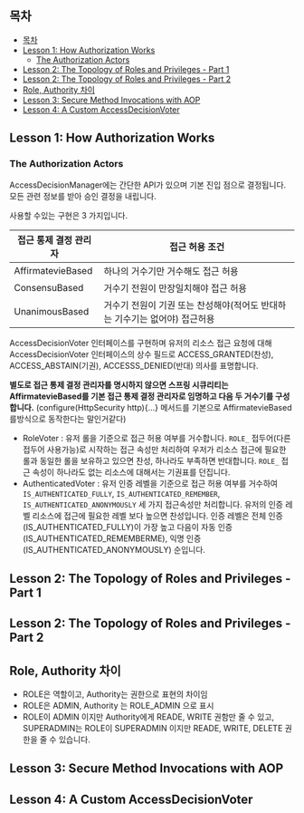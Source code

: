 ## 목차
- [목차](#목차)
- [Lesson 1: How Authorization Works](#lesson-1-how-authorization-works)
  - [The Authorization Actors](#the-authorization-actors)
- [Lesson 2: The Topology of Roles and Privileges - Part 1](#lesson-2-the-topology-of-roles-and-privileges---part-1)
- [Lesson 2: The Topology of Roles and Privileges - Part 2](#lesson-2-the-topology-of-roles-and-privileges---part-2)
- [Role, Authority 차이](#role-authority-차이)
- [Lesson 3: Secure Method Invocations with AOP](#lesson-3-secure-method-invocations-with-aop)
- [Lesson 4: A Custom AccessDecisionVoter](#lesson-4-a-custom-accessdecisionvoter)

## Lesson 1: How Authorization Works

### The Authorization Actors
AccessDecisionManager에는 간단한 API가 있으며 기본 진입 점으로 결정됩니다. 모든 관련 정보를 받아 승인 결정을 내립니다.

사용할 수있는 구현은 3 가지입니다.

| 접근 통제 결정 관리자      | 접근 허용 조건                                   |
|-------------------|--------------------------------------------|
| AffirmatevieBased | 하나의 거수기만 거수해도 접근 허용                        |
| ConsensuBased     | 거수기 전원이 만장일치해야 접근 허용                       |
| UnanimousBased    | 거수기 전원이 기권 또는 찬성해야(적어도 반대하는 기수기는 없어야) 접근허용 |

AccessDecisionVoter 인터페이스를 구현하며 유저의 리소스 접근 요청에 대해 AccessDecisionVoter 인터페이스의 상수 필드로 ACCESS_GRANTED(찬성), ACCESS_ABSTAIN(기권), ACCESSS_DENIED(반대) 의사를 표명합니다.

**별도로 접근 통제 결정 관리자를 명시하지 않으면 스프링 시큐리티는 AffirmatevieBased를 기본 접근 통제 결정 관리자로 임명하고 다음 두 거수기를 구성합니다.** (configure(HttpSecurity http){...} 메서드를 기본으로 AffirmatevieBased를방식으로 동작한다는 말인거같다)

* RoleVoter : 유저 롤을 기준으로 접근 허용 여부를 거수합니다. `ROLE_` 접두어(다른 접두어 사용가능)로 시작하는 접근 속성만 처리하여 우저가 리소스 접근에 필요한 롤과 동일한 롤을 보유하고 있으면 찬성, 하나라도 부족하면 반대합니다. `ROLE_` 접근 속성이 하나라도 없는 리소스에 대해서는 기권표를 던집니다.
* AuthenticatedVoter : 유저 인증 레벨을 기준으로 접근 허용 여부를 거수하여 `IS_AUTHENTICATED_FULLY`, `IS_AUTHENTICATED_REMEMBER`, `IS_AUTHENTICATED_ANONYMOUSLY` 세 가지 접근속성만 처리합니다. 유저의 인증 레벨 리소스에 접근에 필요한 레벨 보다 높으면 찬성입니다. 인증 레벨은 전체 인증(IS_AUTHENTICATED_FULLY)이 가장 높고 다음이 자동 인증(IS_AUTHENTICATED_REMEMBERME), 익명 인증 (IS_AUTHENTICATED_ANONYMOUSLY) 순입니다.
  


## Lesson 2: The Topology of Roles and Privileges - Part 1

## Lesson 2: The Topology of Roles and Privileges - Part 2

## Role, Authority 차이

* ROLE은 역할이고, Authority는 권한으로 표현의 차이임
* ROLE은 ADMIN, Authority 는 ROLE_ADMIN 으로 표시
* ROLE이 ADMIN 이지만 Authority에게 READE, WRITE 권함만 줄 수 있고, SUPERADMIN는 ROLE이 SUPERADMIN 이지만 READE, WRITE, DELETE 권한을 줄 수 있습니다.

## Lesson 3: Secure Method Invocations with AOP

## Lesson 4: A Custom AccessDecisionVoter